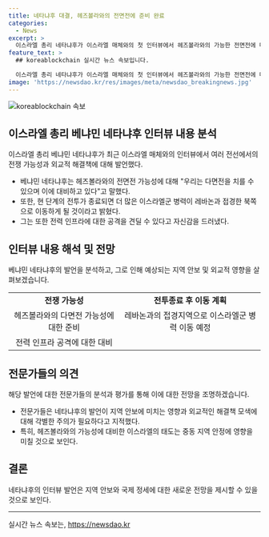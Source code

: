 ```yaml
---
title: 네타냐후 대결, 헤즈볼라와의 전면전에 준비 완료
categories:
  - News
excerpt: >
  이스라엘 총리 네타냐후가 이스라엘 매체와의 첫 인터뷰에서 헤즈볼라와의 가능한 전면전에 대비한다고 언급했다. 또한 미국 대통령 조 바이든과의 면담을 통해 외교적 해결책에 대한 희망을 표명했으며, 가자지구 통치 문제와 관련하여 현지 집단을 활용하는 대안을 추진중이라고 밝혔다. 네타냐후는 바이든 대통령과의 면담 이후 레바논과 접경한 북쪽으로 이스라엘군 병력을 이동시킬 것이라고 설명했으며, 야당에 대한 비판과 재난에 대비한 전력 인프라에 대한 언급도 이어졌다.
feature_text: >
  ## koreablockchain 실시간 뉴스 속보입니다.

  이스라엘 총리 네타냐후가 이스라엘 매체와의 첫 인터뷰에서 헤즈볼라와의 가능한 전면전에 대비한다고 언급했다. 또한 미국 대통령 조 바이든과의 면담을 통해 외교적 해결책에 대한 희망을 표명했으며, 가자지구 통치 문제와 관련하여 현지 집단을 활용하는 대안을 추진중이라고 밝혔다. 네타냐후는 바이든 대통령과의 면담 이후 레바논과 접경한 북쪽으로 이스라엘군 병력을 이동시킬 것이라고 설명했으며, 야당에 대한 비판과 재난에 대비한 전력 인프라에 대한 언급도 이어졌다.
image: 'https://newsdao.kr/res/images/meta/newsdao_breakingnews.jpg'
---
```


<p><img src="https://newsdao.kr/res/images/meta/newsdao_breakingnews.jpg" alt="koreablockchain 속보" /></p>

<h2 data-ke-size="size26">이스라엘 총리 베냐민 네타냐후 인터뷰 내용 분석</h2>

<p data-ke-size="size16">
  이스라엘 총리 베냐민 네타냐후가 최근 이스라엘 매체와의 인터뷰에서 여러 전선에서의 전쟁 가능성과 외교적 해결책에 대해 발언했다.
</p>

<ul>
  <li>베냐민 네타냐후는 헤즈볼라와의 전면전 가능성에 대해 "우리는 다면전을 치를 수 있으며 이에 대비하고 있다"고 말했다.</li>
  <li>또한, 현 단계의 전투가 종료되면 더 많은 이스라엘군 병력이 레바논과 접경한 북쪽으로 이동하게 될 것이라고 밝혔다.</li>
  <li>그는 또한 전력 인프라에 대한 공격을 견딜 수 있다고 자신감을 드러냈다.</li>
</ul>

<h2 data-ke-size="size26">인터뷰 내용 해석 및 전망</h2>

<p data-ke-size="size16">
  베냐민 네타냐후의 발언을 분석하고, 그로 인해 예상되는 지역 안보 및 외교적 영향을 살펴보겠습니다.
</p>

<table>
  <tr>
    <td style="text-align: center; height: 17px;"><b>전쟁 가능성</b></td>
    <td style="text-align: center; height: 17px;"><b>전투종료 후 이동 계획</b></td>
  </tr>
  <tr>
    <td style="text-align: center; height: 17px;">헤즈볼라와의 다면전 가능성에 대한 준비</td>
    <td style="text-align: center; height: 17px;">레바논과의 접경지역으로 이스라엘군 병력 이동 예정</td>
  </tr>
  <tr>
    <td style="text-align: center; height: 17px;">전력 인프라 공격에 대한 대비</td>
    <td style="text-align: center; height: 17px;"></td>
  </tr>
</table>

<h2 data-ke-size="size26">전문가들의 의견</h2>

<p data-ke-size="size16">
  해당 발언에 대한 전문가들의 분석과 평가를 통해 이에 대한 전망을 조명하겠습니다.
</p>

<ul>
  <li>전문가들은 네타냐후의 발언이 지역 안보에 미치는 영향과 외교적인 해결책 모색에 대해 각별한 주의가 필요하다고 지적했다.</li>
  <li>특히, 헤즈볼라와의 가능성에 대비한 이스라엘의 태도는 중동 지역 안정에 영향을 미칠 것으로 보인다.</li>
</ul>

<h2 data-ke-size="size26">결론</h2>

<p data-ke-size="size16">
  네타냐후의 인터뷰 발언은 지역 안보와 국제 정세에 대한 새로운 전망을 제시할 수 있을 것으로 보인다.
</p>

<hr data-ke-size="size16">
실시간 뉴스 속보는, <a href="https://newsdao.kr" rel="dofollow">https://newsdao.kr</a>


